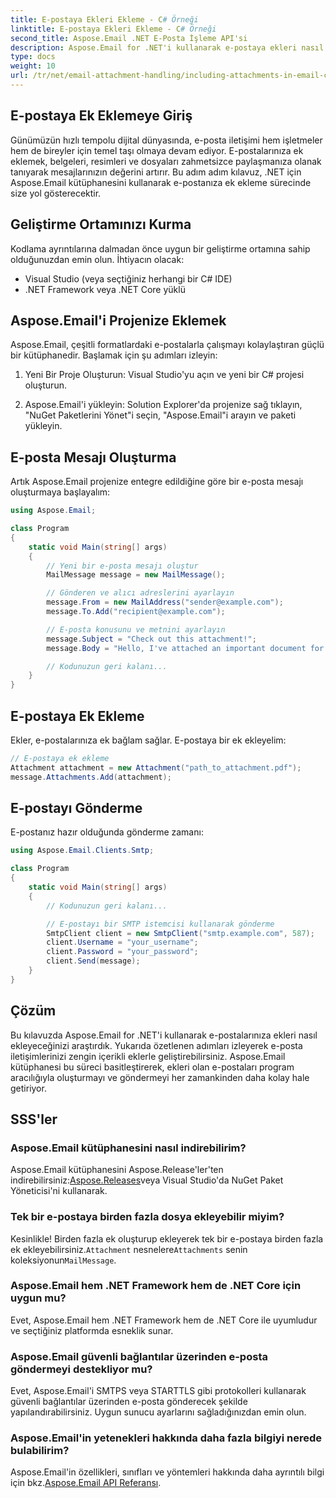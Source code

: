 ```yaml
---
title: E-postaya Ekleri Ekleme - C# Örneği
linktitle: E-postaya Ekleri Ekleme - C# Örneği
second_title: Aspose.Email .NET E-Posta İşleme API'si
description: Aspose.Email for .NET'i kullanarak e-postaya ekleri nasıl ekleyeceğinizi öğrenin. C# kod örneğiyle adım adım kılavuz.
type: docs
weight: 10
url: /tr/net/email-attachment-handling/including-attachments-in-email-csharp-example/
---
```


## E-postaya Ek Eklemeye Giriş

Günümüzün hızlı tempolu dijital dünyasında, e-posta iletişimi hem işletmeler hem de bireyler için temel taşı olmaya devam ediyor. E-postalarınıza ek eklemek, belgeleri, resimleri ve dosyaları zahmetsizce paylaşmanıza olanak tanıyarak mesajlarınızın değerini artırır. Bu adım adım kılavuz, .NET için Aspose.Email kütüphanesini kullanarak e-postanıza ek ekleme sürecinde size yol gösterecektir.

## Geliştirme Ortamınızı Kurma

Kodlama ayrıntılarına dalmadan önce uygun bir geliştirme ortamına sahip olduğunuzdan emin olun. İhtiyacın olacak:

- Visual Studio (veya seçtiğiniz herhangi bir C# IDE)
- .NET Framework veya .NET Core yüklü

## Aspose.Email'i Projenize Eklemek

Aspose.Email, çeşitli formatlardaki e-postalarla çalışmayı kolaylaştıran güçlü bir kütüphanedir. Başlamak için şu adımları izleyin:

1. Yeni Bir Proje Oluşturun: Visual Studio'yu açın ve yeni bir C# projesi oluşturun.

2. Aspose.Email'i yükleyin: Solution Explorer'da projenize sağ tıklayın, "NuGet Paketlerini Yönet"i seçin, "Aspose.Email"i arayın ve paketi yükleyin.

## E-posta Mesajı Oluşturma

Artık Aspose.Email projenize entegre edildiğine göre bir e-posta mesajı oluşturmaya başlayalım:

```csharp
using Aspose.Email;

class Program
{
    static void Main(string[] args)
    {
        // Yeni bir e-posta mesajı oluştur
        MailMessage message = new MailMessage();

        // Gönderen ve alıcı adreslerini ayarlayın
        message.From = new MailAddress("sender@example.com");
        message.To.Add("recipient@example.com");

        // E-posta konusunu ve metnini ayarlayın
        message.Subject = "Check out this attachment!";
        message.Body = "Hello, I've attached an important document for you.";

        // Kodunuzun geri kalanı...
    }
}
```

## E-postaya Ek Ekleme

Ekler, e-postalarınıza ek bağlam sağlar. E-postaya bir ek ekleyelim:

```csharp
// E-postaya ek ekleme
Attachment attachment = new Attachment("path_to_attachment.pdf");
message.Attachments.Add(attachment);
```

## E-postayı Gönderme

E-postanız hazır olduğunda gönderme zamanı:

```csharp
using Aspose.Email.Clients.Smtp;

class Program
{
    static void Main(string[] args)
    {
        // Kodunuzun geri kalanı...

        // E-postayı bir SMTP istemcisi kullanarak gönderme
        SmtpClient client = new SmtpClient("smtp.example.com", 587);
        client.Username = "your_username";
        client.Password = "your_password";
        client.Send(message);
    }
}
```

## Çözüm

Bu kılavuzda Aspose.Email for .NET'i kullanarak e-postalarınıza ekleri nasıl ekleyeceğinizi araştırdık. Yukarıda özetlenen adımları izleyerek e-posta iletişimlerinizi zengin içerikli eklerle geliştirebilirsiniz. Aspose.Email kütüphanesi bu süreci basitleştirerek, ekleri olan e-postaları program aracılığıyla oluşturmayı ve göndermeyi her zamankinden daha kolay hale getiriyor.

## SSS'ler

### Aspose.Email kütüphanesini nasıl indirebilirim?

 Aspose.Email kütüphanesini Aspose.Release'ler'ten indirebilirsiniz:[Aspose.Releases](https://releases.aspose.com/email/net/)veya Visual Studio'da NuGet Paket Yöneticisi'ni kullanarak.

### Tek bir e-postaya birden fazla dosya ekleyebilir miyim?

 Kesinlikle! Birden fazla ek oluşturup ekleyerek tek bir e-postaya birden fazla ek ekleyebilirsiniz.`Attachment` nesnelere`Attachments` senin koleksiyonun`MailMessage`.

### Aspose.Email hem .NET Framework hem de .NET Core için uygun mu?

Evet, Aspose.Email hem .NET Framework hem de .NET Core ile uyumludur ve seçtiğiniz platformda esneklik sunar.

### Aspose.Email güvenli bağlantılar üzerinden e-posta göndermeyi destekliyor mu?

Evet, Aspose.Email'i SMTPS veya STARTTLS gibi protokolleri kullanarak güvenli bağlantılar üzerinden e-posta gönderecek şekilde yapılandırabilirsiniz. Uygun sunucu ayarlarını sağladığınızdan emin olun.

### Aspose.Email'in yetenekleri hakkında daha fazla bilgiyi nerede bulabilirim?

 Aspose.Email'in özellikleri, sınıfları ve yöntemleri hakkında daha ayrıntılı bilgi için bkz.[Aspose.Email API Referansı](https://reference.aspose.com/email/net/).